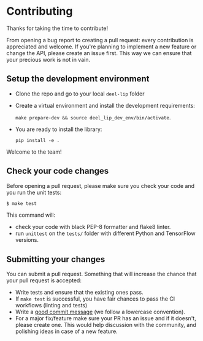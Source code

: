 # Contributing

Thanks for taking the time to contribute!

From opening a bug report to creating a pull request: every contribution is
appreciated and welcome. If you're planning to implement a new feature or change
the API, please create an issue first. This way we can ensure that your precious
work is not in vain.


## Setup the development environment

- Clone the repo and go to your local `deel-lip` folder
- Create a virtual environment and install the development requirements:

  `make prepare-dev && source deel_lip_dev_env/bin/activate`.
- You are ready to install the library:

  `pip install -e .`

Welcome to the team!


## Check your code changes

Before opening a pull request, please make sure you check your code and you run the
unit tests:

```bash
$ make test
```

This command will:
- check your code with black PEP-8 formatter and flake8 linter.
- run `unittest` on the `tests/` folder with different Python and TensorFlow versions.


## Submitting your changes

You can submit a pull request. Something that will increase the chance that your pull
request is accepted:

- Write tests and ensure that the existing ones pass.
- If `make test` is successful, you have fair chances to pass the CI workflows (linting
  and tests)
- Write a [good commit message](https://tbaggery.com/2008/04/19/a-note-about-git-commit-messages.html) (we follow a lowercase convention).
- For a major fix/feature make sure your PR has an issue and if it doesn't, please
  create one. This would help discussion with the community, and polishing ideas in case
  of a new feature.
